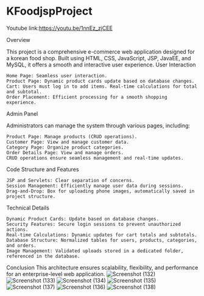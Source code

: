 ﻿# KFoodjspProject
Youtube link:https://youtu.be/1nnEz_zjCEE

Overview

This project is a comprehensive e-commerce web application designed for a korean food shop. Built using HTML, CSS, JavaScript, JSP, JavaEE, and MySQL, it offers a smooth and interactive user experience.
User Interaction

    Home Page: Seamless user interaction.
    Product Page: Dynamic product cards update based on database changes.
    Cart: Users must log in to add items. Real-time calculations for total and subtotal.
    Order Placement: Efficient processing for a smooth shopping experience.

Admin Panel

Administrators can manage the system through various pages, including:

    Product Page: Manage products (CRUD operations).
    Customer Page: View and manage customer data.
    Category Page: Organize product categories.
    Order Details Page: View and manage orders.
    CRUD operations ensure seamless management and real-time updates.

Code Structure and Features

    JSP and Servlets: Clear separation of concerns.
    Session Management: Efficiently manage user data during sessions.
    Drag-and-Drop: Box for uploading phone images, automatically saved in project structure.

Technical Details

    Dynamic Product Cards: Update based on database changes.
    Security Features: Secure login sessions to prevent unauthorized actions.
    Real-time Calculations: Dynamic updates for cart totals and subtotals.
    Database Structure: Normalized tables for users, products, categories, and orders.
    Image Management: Validated uploads stored in a dedicated folder, referenced in the database.

Conclusion
This architecture ensures scalability, flexibility, and performance for an enterprise-level web application.
![Screenshot (132)](https://github.com/user-attachments/assets/e5f6d29a-84d1-4edf-b87b-f84e50b890b4)
![Screenshot (133)](https://github.com/user-attachments/assets/e4b2b17e-b710-4014-b8c2-c055e65cc9c9)
![Screenshot (134)](https://github.com/user-attachments/assets/394e729f-c0d9-4013-9c65-78f22e720735)
![Screenshot (135)](https://github.com/user-attachments/assets/581757f2-b5ca-41a9-9d62-ad7603efa1c7)
![Screenshot (137)](https://github.com/user-attachments/assets/b8b3eeee-c611-4a6c-bf06-7684d033a6a9)
![Screenshot (136)](https://github.com/user-attachments/assets/f6a1e1cd-36d5-4cff-963b-4163f5cd6a66)
![Screenshot (138)](https://github.com/user-attachments/assets/d61cabfb-3307-4e7e-b70f-4630ad6b8a31)








